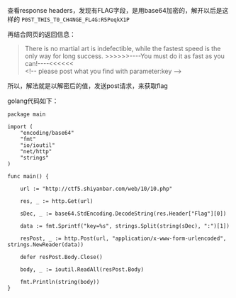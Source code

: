 查看response headers，发现有FLAG字段，是用base64加密的，解开以后是这样的
`P0ST_THIS_T0_CH4NGE_FL4G:R5PeqkX1P`

再结合网页的返回信息：

> There is no martial art is indefectible, while the fastest speed is the only way for long success.
  \>\>\>\>\>\>----You must do it as fast as you can!----<<<<<< <br>
> \<!-- please post what you find with parameter:key -->

所以，解法就是以解密后的值，发送post请求，来获取flag

golang代码如下：
```
package main

import (
	"encoding/base64"
	"fmt"
	"io/ioutil"
	"net/http"
	"strings"
)

func main() {

	url := "http://ctf5.shiyanbar.com/web/10/10.php"

	res, _ := http.Get(url)

	sDec, _ := base64.StdEncoding.DecodeString(res.Header["Flag"][0])

	data := fmt.Sprintf("key=%s", strings.Split(string(sDec), ":")[1])

	resPost, _ := http.Post(url, "application/x-www-form-urlencoded", strings.NewReader(data))

	defer resPost.Body.Close()

	body, _ := ioutil.ReadAll(resPost.Body)

	fmt.Println(string(body))
}
```